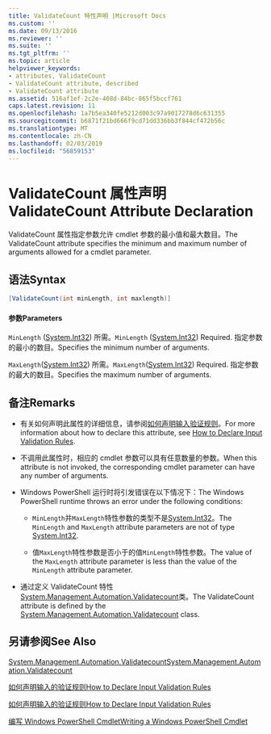 ```yaml
---
title: ValidateCount 特性声明 |Microsoft Docs
ms.custom: ''
ms.date: 09/13/2016
ms.reviewer: ''
ms.suite: ''
ms.tgt_pltfrm: ''
ms.topic: article
helpviewer_keywords:
- attributes, ValidateCount
- ValidateCount attribute, described
- ValidateCount attribute
ms.assetid: 516af1ef-2c2e-408d-84bc-865f5bccf761
caps.latest.revision: 11
ms.openlocfilehash: 1a7b5ea340fe5212d003c97a9017278d6c631355
ms.sourcegitcommit: b6871f21bd666f9cd71dd336bb3f844cf472b56c
ms.translationtype: MT
ms.contentlocale: zh-CN
ms.lasthandoff: 02/03/2019
ms.locfileid: "56859153"
---
```

# <a name="validatecount-attribute-declaration"></a><span data-ttu-id="b3960-102">ValidateCount 属性声明</span><span class="sxs-lookup"><span data-stu-id="b3960-102">ValidateCount Attribute Declaration</span></span>

<span data-ttu-id="b3960-103">ValidateCount 属性指定参数允许 cmdlet 参数的最小值和最大数目。</span><span class="sxs-lookup"><span data-stu-id="b3960-103">The ValidateCount attribute specifies the minimum and maximum number of arguments allowed for a cmdlet parameter.</span></span>

## <a name="syntax"></a><span data-ttu-id="b3960-104">语法</span><span class="sxs-lookup"><span data-stu-id="b3960-104">Syntax</span></span>

```csharp
[ValidateCount(int minLength, int maxlength)]
```

#### <a name="parameters"></a><span data-ttu-id="b3960-105">参数</span><span class="sxs-lookup"><span data-stu-id="b3960-105">Parameters</span></span>

<span data-ttu-id="b3960-106">`MinLength` ([System.Int32](/dotnet/api/System.Int32)) 所需。</span><span class="sxs-lookup"><span data-stu-id="b3960-106">`MinLength` ([System.Int32](/dotnet/api/System.Int32)) Required.</span></span> <span data-ttu-id="b3960-107">指定参数的最小的数目。</span><span class="sxs-lookup"><span data-stu-id="b3960-107">Specifies the minimum number of arguments.</span></span>

<span data-ttu-id="b3960-108">`MaxLength`([System.Int32](/dotnet/api/System.Int32)) 所需。</span><span class="sxs-lookup"><span data-stu-id="b3960-108">`MaxLength`([System.Int32](/dotnet/api/System.Int32)) Required.</span></span> <span data-ttu-id="b3960-109">指定参数的最大的数目。</span><span class="sxs-lookup"><span data-stu-id="b3960-109">Specifies the maximum number of arguments.</span></span>

## <a name="remarks"></a><span data-ttu-id="b3960-110">备注</span><span class="sxs-lookup"><span data-stu-id="b3960-110">Remarks</span></span>

- <span data-ttu-id="b3960-111">有关如何声明此属性的详细信息，请参阅[如何声明输入验证规则](http://msdn.microsoft.com/en-us/544c2100-62ba-4be4-b2a2-cc0d4e4fc45b)。</span><span class="sxs-lookup"><span data-stu-id="b3960-111">For more information about how to declare this attribute, see [How to Declare Input Validation Rules](http://msdn.microsoft.com/en-us/544c2100-62ba-4be4-b2a2-cc0d4e4fc45b).</span></span>

- <span data-ttu-id="b3960-112">不调用此属性时，相应的 cmdlet 参数可以具有任意数量的参数。</span><span class="sxs-lookup"><span data-stu-id="b3960-112">When this attribute is not invoked, the corresponding cmdlet parameter can have any number of arguments.</span></span>

- <span data-ttu-id="b3960-113">Windows PowerShell 运行时将引发错误在以下情况下：</span><span class="sxs-lookup"><span data-stu-id="b3960-113">The Windows PowerShell runtime throws an error under the following conditions:</span></span>

    - <span data-ttu-id="b3960-114">`MinLength`并`MaxLength`特性参数的类型不是[System.Int32](/dotnet/api/System.Int32)。</span><span class="sxs-lookup"><span data-stu-id="b3960-114">The `MinLength` and `MaxLength` attribute parameters are not of type [System.Int32](/dotnet/api/System.Int32).</span></span>

    - <span data-ttu-id="b3960-115">值`MaxLength`特性参数是否小于的值`MinLength`特性参数。</span><span class="sxs-lookup"><span data-stu-id="b3960-115">The value of the `MaxLength` attribute parameter is less than the value of the `MinLength` attribute parameter.</span></span>

- <span data-ttu-id="b3960-116">通过定义 ValidateCount 特性[System.Management.Automation.Validatecount](/dotnet/api/System.Management.Automation.ValidateCount)类。</span><span class="sxs-lookup"><span data-stu-id="b3960-116">The ValidateCount attribute is defined by the [System.Management.Automation.Validatecount](/dotnet/api/System.Management.Automation.ValidateCount) class.</span></span>

## <a name="see-also"></a><span data-ttu-id="b3960-117">另请参阅</span><span class="sxs-lookup"><span data-stu-id="b3960-117">See Also</span></span>

[<span data-ttu-id="b3960-118">System.Management.Automation.Validatecount</span><span class="sxs-lookup"><span data-stu-id="b3960-118">System.Management.Automation.Validatecount</span></span>](/dotnet/api/System.Management.Automation.ValidateCount)

[<span data-ttu-id="b3960-119">如何声明输入的验证规则</span><span class="sxs-lookup"><span data-stu-id="b3960-119">How to Declare Input Validation Rules</span></span>](http://msdn.microsoft.com/en-us/544c2100-62ba-4be4-b2a2-cc0d4e4fc45b)

[<span data-ttu-id="b3960-120">如何声明输入的验证规则</span><span class="sxs-lookup"><span data-stu-id="b3960-120">How to Declare Input Validation Rules</span></span>](http://msdn.microsoft.com/en-us/544c2100-62ba-4be4-b2a2-cc0d4e4fc45b)

[<span data-ttu-id="b3960-121">编写 Windows PowerShell Cmdlet</span><span class="sxs-lookup"><span data-stu-id="b3960-121">Writing a Windows PowerShell Cmdlet</span></span>](./writing-a-windows-powershell-cmdlet.md)
